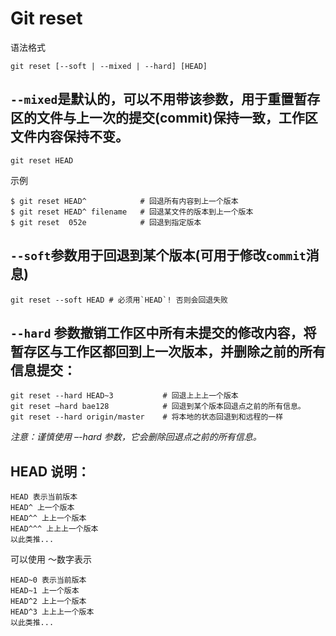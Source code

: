 # Git reset
语法格式
```
git reset [--soft | --mixed | --hard] [HEAD]
```
## `--mixed`是默认的，可以不用带该参数，用于重置暂存区的文件与上一次的提交(commit)保持一致，工作区文件内容保持不变。
```
git reset HEAD
```
示例
```
$ git reset HEAD^            # 回退所有内容到上一个版本  
$ git reset HEAD^ filename   # 回退某文件的版本到上一个版本  
$ git reset  052e            # 回退到指定版本
```
## `--soft`参数用于回退到某个版本(可用于修改`commit`消息)
```
git reset --soft HEAD # 必须用`HEAD`! 否则会回退失败
```

## `--hard` 参数撤销工作区中所有未提交的修改内容，将暂存区与工作区都回到上一次版本，并删除之前的所有信息提交：
```
git reset --hard HEAD~3           # 回退上上上一个版本  
git reset –hard bae128            # 回退到某个版本回退点之前的所有信息。 
git reset --hard origin/master    # 将本地的状态回退到和远程的一样 
```
*注意：谨慎使用 –-hard 参数，它会删除回退点之前的所有信息。*

## HEAD 说明：
```
HEAD 表示当前版本
HEAD^ 上一个版本
HEAD^^ 上上一个版本
HEAD^^^ 上上上一个版本
以此类推...
```

可以使用 ～数字表示
```
HEAD~0 表示当前版本
HEAD~1 上一个版本
HEAD^2 上上一个版本
HEAD^3 上上上一个版本
以此类推...
```
